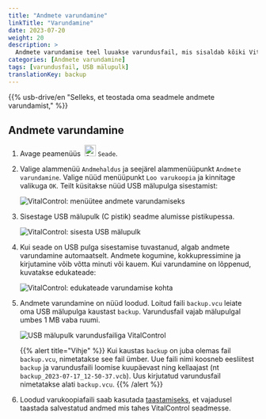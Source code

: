 ```yaml
---
title: "Andmete varundamine"
linkTitle: "Varundamine"
date: 2023-07-20
weight: 20
description: >
  Andmete varundamise teel luuakse varundusfail, mis sisaldab kõiki VitalControl seadmes talletatud andmeid.
categories: [Andmete varundamine]
tags: [varundusfail, USB mälupulk]
translationKey: backup
---
```

{{% usb-drive/en "Selleks, et teostada oma seadmele andmete varundamist," %}}

## Andmete varundamine

1. Avage peamenüüs &nbsp;<img src="/icons/device.svg" width="23" align="bottom" alt="Seade" /> `Seade`.

2. Valige alammenüü `Andmehaldus` ja seejärel alammenüüpunkt `Andmete varundamine`. Valige nüüd menüüpunkt `Loo varukoopia` ja kinnitage valikuga `OK`. Teilt küsitakse nüüd USB mälupulga sisestamist:

   ![VitalControl: menüütee andmete varundamiseks](../images/backup.png "Käivita andmete varundamine")

3. Sisestage USB mälupulk (C pistik) seadme alumisse pistikupessa.

   ![VitalControl: sisesta USB mälupulk](/images/firmware/update/plug-in-dual-usb-stick.svg "Sisesta USB mälupulk")

4. Kui seade on USB pulga sisestamise tuvastanud, algab andmete varundamine automaatselt. Andmete kogumine, kokkupressimine ja kirjutamine võib võtta minuti või kauem. Kui varundamine on lõppenud, kuvatakse edukateade:

   ![VitalControl: edukateade varundamise kohta](../images/backup-done.png "Edukas andmete varundamine")

5. Andmete varundamine on nüüd loodud. Loitud faili `backup.vcu` leiate oma USB mälupulga kaustast `backup`. Varundusfail vajab mälupulgal umbes 1 MB vaba ruumi.

   ![USB mälupulk varundusfailiga VitalControl](../images/backup-file.png "USB mälupulk varundusfailiga")

   {{% alert title="Vihje" %}}
  Kui kaustas `backup` on juba olemas fail `backup.vcu`, nimetatakse see fail ümber. Uue faili nimi koosneb eesliitest `backup` ja varundusfaili loomise kuupäevast ning kellaajast (nt `backup_2023-07-17_12-50-37.vcb`). Uus kirjutatud varundusfail nimetatakse alati `backup.vcu`.
    {{% /alert %}}

6. Loodud varukoopiafaili saab kasutada [taastamiseks](../restore), et vajadusel taastada salvestatud andmed mis tahes VitalControl seadmesse.
